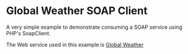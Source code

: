 Global Weather SOAP Client
========================
A very simple example to demonstrate consuming a SOAP service using PHP's SoapClient.

The Web service used in this example is [Global Weather](http://www.webservicex.net/globalweather.asmx?WSDL)
